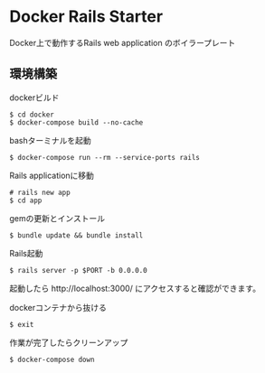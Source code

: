 # Docker Rails Starter
Docker上で動作するRails web application のボイラープレート

## 環境構築

dockerビルド
```
$ cd docker
$ docker-compose build --no-cache
```

bashターミナルを起動
```
$ docker-compose run --rm --service-ports rails
```

Rails applicationに移動
```
# rails new app
$ cd app
```

gemの更新とインストール
```
$ bundle update && bundle install
```

Rails起動
```
$ rails server -p $PORT -b 0.0.0.0
```

起動したら http://localhost:3000/ にアクセスすると確認ができます。

dockerコンテナから抜ける
```
$ exit
```

作業が完了したらクリーンアップ
```
$ docker-compose down
```
